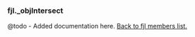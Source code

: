 ### fjl._objIntersect
@todo - Added documentation here.
[Back to fjl members list.](#fjl-members-list)
